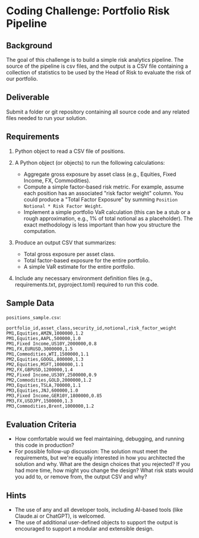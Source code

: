 # Coding Challenge: Portfolio Risk Pipeline

## Background

The goal of this challenge is to build a simple risk analytics pipeline. The source of the pipeline is csv files, and the output is a CSV file containing a collection of statistics to be used by the Head of Risk to evaluate the risk of our portfolio.

## Deliverable

Submit a folder or git repository containing all source code and any related files needed to run your solution.

## Requirements

1. Python object to read a CSV file of positions.  

2. A Python object (or objects) to run the following calculations:  
   - Aggregate gross exposure by asset class (e.g., Equities, Fixed Income, FX, Commodities).  
   - Compute a simple factor-based risk metric. For example, assume each position has an associated "risk factor weight" column. You could produce a "Total Factor Exposure" by summing `Position Notional * Risk Factor Weight`.  
   - Implement a simple portfolio VaR calculation (this can be a stub or a rough approximation, e.g., 1% of total notional as a placeholder). The exact methodology is less important than how you structure the computation.

3. Produce an output CSV that summarizes:  
     - Total gross exposure per asset class.  
     - Total factor-based exposure for the entire portfolio.  
     - A simple VaR estimate for the entire portfolio.

4. Include any necessary environment definition files (e.g., requirements.txt, pyproject.toml) required to run this code.

## Sample Data

`positions_sample.csv`:
```
portfolio_id,asset_class,security_id,notional,risk_factor_weight
PM1,Equities,AMZN,1000000,1.2
PM1,Equities,AAPL,500000,1.0
PM1,Fixed Income,US10Y,2000000,0.8
PM1,FX,EURUSD,3000000,1.5
PM1,Commodities,WTI,1500000,1.1
PM2,Equities,GOOGL,800000,1.3
PM2,Equities,MSFT,1000000,1.1
PM2,FX,GBPUSD,1200000,1.4
PM2,Fixed Income,US30Y,2500000,0.9
PM2,Commodities,GOLD,2000000,1.2
PM3,Equities,TSLA,700000,1.1
PM3,Equities,JNJ,600000,1.0
PM3,Fixed Income,GER10Y,1800000,0.85
PM3,FX,USDJPY,1500000,1.3
PM3,Commodities,Brent,1000000,1.2
```

## Evaluation Criteria

- How comfortable would we feel maintaining, debugging, and running this code in production?
- For possible follow-up discussion: The solution must meet the requirements, but we're equally interested in how you architected the solution and why. What are the design choices that you rejected? If you had more time, how might you change the design? What risk stats would you add to, or remove from, the output CSV and why?

## Hints

- The use of any and all developer tools, including AI-based tools (like Claude.ai or ChatGPT), is welcomed.
- The use of additional user-defined objects to support the output is encouraged to support a modular and extensible design.
